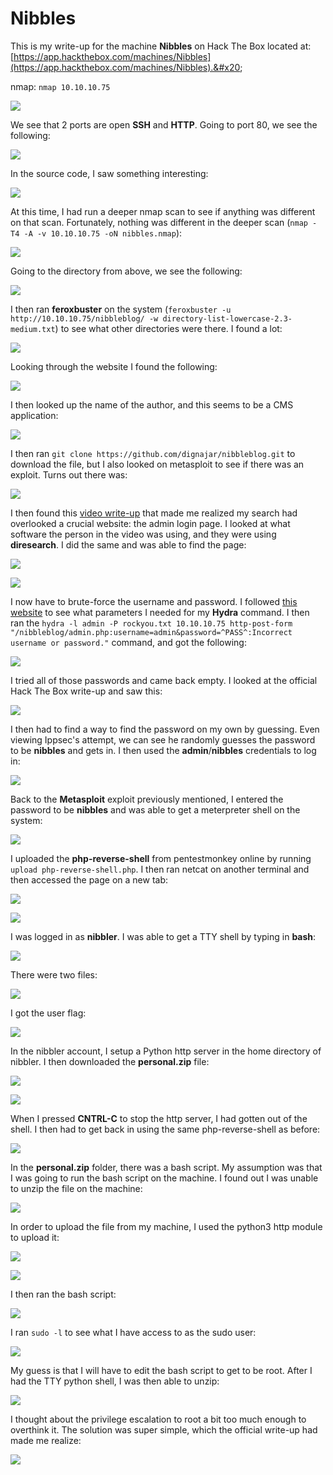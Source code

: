 # Nibbles

This is my write-up for the machine **Nibbles** on Hack The Box located at: [https://app.hackthebox.com/machines/Nibbles](https://app.hackthebox.com/machines/Nibbles).&#x20;

nmap: `nmap 10.10.10.75`

![](<../../.gitbook/assets/image (347) (1).png>)

We see that 2 ports are open **SSH** and **HTTP**. Going to port 80, we see the following:

![](<../../.gitbook/assets/image (338) (1).png>)

In the source code, I saw something interesting:

![](<../../.gitbook/assets/image (354).png>)

At this time, I had run a deeper nmap scan to see if anything was different on that scan. Fortunately, nothing was different in the deeper scan (`nmap -T4 -A -v 10.10.10.75 -oN nibbles.nmap`):

![](<../../.gitbook/assets/image (360) (1).png>)

Going to the directory from above, we see the following:

![](<../../.gitbook/assets/image (328).png>)

I then ran **feroxbuster** on the system (`feroxbuster -u http://10.10.10.75/nibbleblog/ -w directory-list-lowercase-2.3-medium.txt`) to see what other directories were there. I found a lot:

![](<../../.gitbook/assets/image (349).png>)

Looking through the website I found the following:

![](<../../.gitbook/assets/image (340) (1).png>)

I then looked up the name of the author, and this seems to be a CMS application:

![](<../../.gitbook/assets/image (350) (1).png>)

I then ran `git clone https://github.com/dignajar/nibbleblog.git` to download the file, but I also looked on metasploit to see if there was an exploit. Turns out there was:

![](<../../.gitbook/assets/image (344).png>)

I then found this [video write-up](https://www.youtube.com/watch?v=iXyKLm1nQac) that made me realized my search had overlooked a crucial website: the admin login page. I looked at what software the person in the video was using, and they were using **diresearch**. I did the same and was able to find the page:

![](<../../.gitbook/assets/image (356) (1).png>)

![](<../../.gitbook/assets/image (339) (1).png>)

I now have to brute-force the username and password. I followed [this website](https://infinitelogins.com/2020/02/22/how-to-brute-force-websites-using-hydra/) to see what parameters I needed for my **Hydra** command. I then ran the `hydra -l admin -P rockyou.txt 10.10.10.75 http-post-form "/nibbleblog/admin.php:username=admin&password=^PASS^:Incorrect username or password."` command, and got the following:

![](<../../.gitbook/assets/image (332) (1).png>)

I tried all of those passwords and came back empty. I looked at the official Hack The Box write-up and saw this:

![](<../../.gitbook/assets/image (355).png>)

I then had to find a way to find the password on my own by guessing. Even viewing Ippsec's attempt, we can see he randomly guesses the password to be **nibbles** and gets in. I then used the **admin**/**nibbles** credentials to log in:

![](<../../.gitbook/assets/image (333) (1).png>)

Back to the **Metasploit** exploit previously mentioned, I entered the password to be **nibbles** and was able to get a meterpreter shell on the system:

![](<../../.gitbook/assets/image (345).png>)

I uploaded the **php-reverse-shell** from pentestmonkey online by running `upload php-reverse-shell.php`. I then ran netcat on another terminal and then accessed the page on a new tab:

![](<../../.gitbook/assets/image (352).png>)

![](<../../.gitbook/assets/image (359) (1).png>)

I was logged in as **nibbler**. I was able to get a TTY shell by typing in **bash**:

![](<../../.gitbook/assets/image (330) (1).png>)

There were two files:

![](<../../.gitbook/assets/image (358) (1).png>)

I got the user flag:

![](<../../.gitbook/assets/image (336) (1).png>)

In the nibbler account, I setup a Python http server in the home directory of nibbler. I then downloaded the **personal.zip** file:

![](<../../.gitbook/assets/image (335) (1).png>)

![](<../../.gitbook/assets/image (353).png>)

When I pressed **CNTRL-C** to stop the http server, I had gotten out of the shell. I then had to get back in using the same php-reverse-shell as before:

![](<../../.gitbook/assets/image (341) (1).png>)

In the **personal.zip** folder, there was a bash script. My assumption was that I was going to run the bash script on the machine. I found out I was unable to unzip the file on the machine:

![](<../../.gitbook/assets/image (323).png>)

In order to upload the file from my machine, I used the python3 http module to upload it:

![](<../../.gitbook/assets/image (334) (1).png>)

![](<../../.gitbook/assets/image (361) (1).png>)

I then ran the bash script:

![](<../../.gitbook/assets/image (346) (1).png>)

I ran `sudo -l` to see what I have access to as the sudo user:

![](<../../.gitbook/assets/image (348) (1).png>)

My guess is that I will have to edit the bash script to get to be root. After I had the TTY python shell, I was then able to unzip:

![](<../../.gitbook/assets/image (351).png>)

I thought about the privilege escalation to root a bit too much enough to overthink it. The solution was super simple, which the official write-up had made me realize:

![](<../../.gitbook/assets/image (357) (1).png>)

